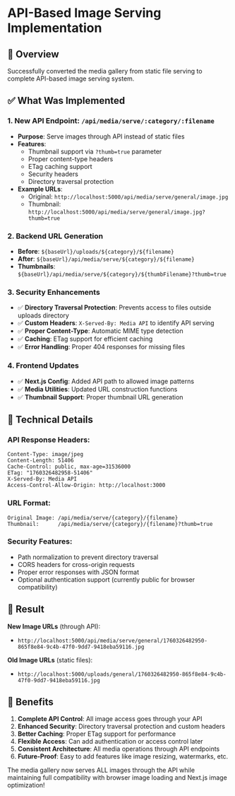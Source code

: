 # API-Based Image Serving Implementation

## 🎯 Overview
Successfully converted the media gallery from static file serving to complete API-based image serving system.

## ✅ What Was Implemented

### 1. **New API Endpoint**: `/api/media/serve/:category/:filename`
- **Purpose**: Serve images through API instead of static files
- **Features**: 
  - Thumbnail support via `?thumb=true` parameter
  - Proper content-type headers
  - ETag caching support
  - Security headers
  - Directory traversal protection
- **Example URLs**:
  - Original: `http://localhost:5000/api/media/serve/general/image.jpg`
  - Thumbnail: `http://localhost:5000/api/media/serve/general/image.jpg?thumb=true`

### 2. **Backend URL Generation**
- **Before**: `${baseUrl}/uploads/${category}/${filename}`
- **After**: `${baseUrl}/api/media/serve/${category}/${filename}`
- **Thumbnails**: `${baseUrl}/api/media/serve/${category}/${thumbFilename}?thumb=true`

### 3. **Security Enhancements**
- ✅ **Directory Traversal Protection**: Prevents access to files outside uploads directory
- ✅ **Custom Headers**: `X-Served-By: Media API` to identify API serving
- ✅ **Proper Content-Type**: Automatic MIME type detection
- ✅ **Caching**: ETag support for efficient caching
- ✅ **Error Handling**: Proper 404 responses for missing files

### 4. **Frontend Updates**
- ✅ **Next.js Config**: Added API path to allowed image patterns
- ✅ **Media Utilities**: Updated URL construction functions
- ✅ **Thumbnail Support**: Proper thumbnail URL generation

## 🔧 Technical Details

### API Response Headers:
```
Content-Type: image/jpeg
Content-Length: 51406
Cache-Control: public, max-age=31536000
ETag: "1760326482958-51406"
X-Served-By: Media API
Access-Control-Allow-Origin: http://localhost:3000
```

### URL Format:
```
Original Image: /api/media/serve/{category}/{filename}
Thumbnail:      /api/media/serve/{category}/{filename}?thumb=true
```

### Security Features:
- Path normalization to prevent directory traversal
- CORS headers for cross-origin requests
- Proper error responses with JSON format
- Optional authentication support (currently public for browser compatibility)

## 🚀 Result

**New Image URLs** (through API):
- `http://localhost:5000/api/media/serve/general/1760326482950-865f8e84-9c4b-47f0-9dd7-9418eba59116.jpg`

**Old Image URLs** (static files):
- `http://localhost:5000/uploads/general/1760326482950-865f8e84-9c4b-47f0-9dd7-9418eba59116.jpg`

## 🎉 Benefits

1. **Complete API Control**: All image access goes through your API
2. **Enhanced Security**: Directory traversal protection and custom headers
3. **Better Caching**: Proper ETag support for performance
4. **Flexible Access**: Can add authentication or access control later
5. **Consistent Architecture**: All media operations through API endpoints
6. **Future-Proof**: Easy to add features like image resizing, watermarks, etc.

The media gallery now serves ALL images through the API while maintaining full compatibility with browser image loading and Next.js image optimization!